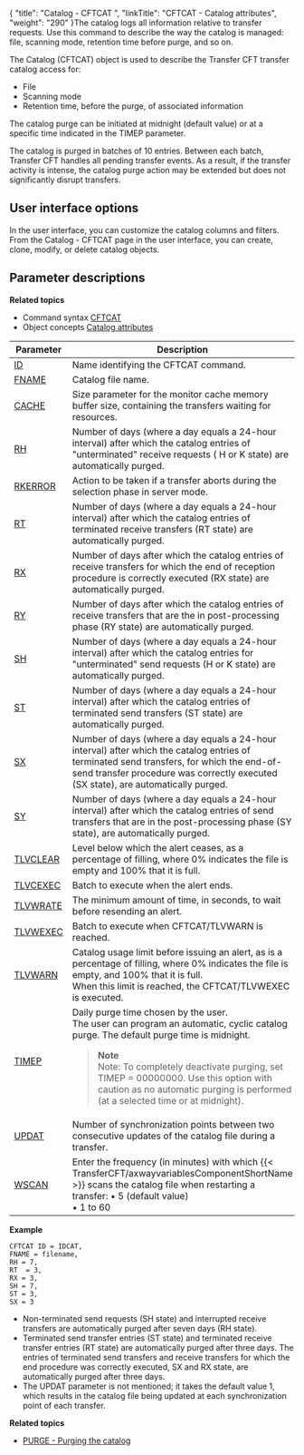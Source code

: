 {
    "title": "Catalog - CFTCAT ",
    "linkTitle": "CFTCAT - Catalog attributes",
    "weight": "290"
}The catalog logs all information relative to transfer requests. Use this command to describe the way the catalog is
managed: file, scanning mode, retention time before purge, and so on.

<span id="About_the_CFTCAT_Command"></span>The Catalog (CFTCAT) object is used to describe
the Transfer CFT transfer catalog access for:

- File
- Scanning mode
- Retention time,
    before the purge, of associated information

The catalog purge can be initiated at midnight (default value) or at
a specific time indicated in the TIMEP parameter.

The catalog is purged in batches of 10 entries. Between each batch, Transfer CFT handles all pending transfer events. As a result, if the transfer
activity is intense, the catalog purge action may be extended but does
not significantly disrupt transfers.

User interface options
----------------------

In the user interface, you can customize the catalog columns and filters. From the Catalog - CFTCAT page in the user interface, you can create, clone, modify, or delete catalog objects.

Parameter descriptions
----------------------

****Related
topics****

- Command syntax
    [CFTCAT](../../../command_summary#CFTCAT)
- Object concepts
    [Catalog attributes](../../../../admin_intro/admin_config_commands/catalog_parameter_concepts)


| Parameter  | Description  |
| --- | --- |
| <a href="../../../command_summary/parameter_intro/id">ID</a>  | Name identifying the CFTCAT command. |
| <a href="../../../command_summary/parameter_intro/fname">FNAME</a> | Catalog file name. |
| <a href="../../../command_summary/parameter_intro/cache">CACHE</a>  | Size parameter for the monitor cache memory buffer size, containing the transfers waiting for resources. |
| <a href="../../../command_summary/parameter_intro/rh">RH</a> | Number of days (where a day equals a 24-hour interval) after which the catalog entries of &quot;unterminated&quot; receive requests ( H or K state) are automatically purged. |
| <a href="../../../command_summary/parameter_intro/rkerror">RKERROR</a> | Action to be taken if a transfer aborts during the selection phase in server mode. |
| <a href="../../../command_summary/parameter_intro/rt">RT</a>  | Number of days (where a day equals a 24-hour interval) after which the catalog entries of terminated receive transfers (RT state) are automatically purged. |
| <a href="../../../command_summary/parameter_intro/rx">RX</a>  | Number of days after which the catalog entries of receive transfers for which the end of reception procedure is correctly executed (RX state) are automatically purged. |
| <a href="">RY</a>  | Number of days after which the catalog entries of receive transfers that are the in post-processing phase (RY state) are automatically purged.  |
| <a href="../../../command_summary/parameter_intro/sh">SH</a>  | Number of days (where a day equals a 24-hour interval) after which the catalog entries for &quot;unterminated&quot; send requests (H or K state) are automatically purged. |
| <a href="../../../command_summary/parameter_intro/st">ST</a>  | Number of days (where a day equals a 24-hour interval) after which the catalog entries of terminated send transfers (ST state) are automatically purged. |
| <a href="../../../command_summary/parameter_intro/sx">SX</a> | Number of days (where a day equals a 24-hour interval) after which the catalog entries of terminated send transfers, for which the end-of-send transfer procedure was correctly executed (SX state), are automatically purged. |
| <a href="">SY</a>  | Number of days (where a day equals a 24-hour interval) after which the catalog entries of send transfers that are in the post-processing phase (SY state), are automatically purged.  |
| <a href="../../../command_summary/parameter_intro/tlvclear">TLVCLEAR</a> | Level below which the alert ceases, as a percentage of filling, where 0% indicates the file is empty and 100% that it is full. |
| <a href="../../../command_summary/parameter_intro/tlvcexec">TLVCEXEC</a> | Batch to execute when the alert ends. |
| <a href="../../../command_summary/parameter_intro/tlvwrate">TLVWRATE</a> | The minimum amount of time, in seconds, to wait before resending an alert. |
| <a href="../../../command_summary/parameter_intro/tlvwexec">TLVWEXEC</a> | Batch to execute when CFTCAT/TLVWARN is reached. |
| <a href="../../../command_summary/parameter_intro/tlvwarn">TLVWARN</a> | Catalog usage limit before issuing an alert, as is a percentage of filling, where 0% indicates the file is empty, and 100% that it is full.<br/> When this limit is reached, the CFTCAT/TLVWEXEC is executed. |
| <a href="../../../command_summary/parameter_intro/timep">TIMEP</a>  | Daily purge time chosen by the user.<br/> The user can program an automatic, cyclic catalog purge. The default purge time is midnight.<br/> <blockquote> **Note**<br/> Note: To completely deactivate purging, set TIMEP = 00000000. Use this option with caution as no automatic purging is performed (at a selected time or at midnight).<br/> </blockquote>  |
| <a href="../../../command_summary/parameter_intro/updat">UPDAT</a>  | Number of synchronization points between two consecutive updates of the catalog file during a transfer. |
| <a href="../../../command_summary/parameter_intro/wscan">WSCAN</a>  | Enter the frequency (in minutes) with which {{< TransferCFT/axwayvariablesComponentShortName  >}} scans the catalog file when restarting a transfer: • 5 (default value)<br/> • 1 to 60 |


****Example****

```
CFTCAT ID = IDCAT,
FNAME = filename,
RH = 7,
RT  = 3,
RX = 3,
SH = 7,
ST = 3,
SX = 3
```

- Non-terminated send requests (SH state) and interrupted receive
    transfers are automatically purged after seven days (RH state).
- Terminated send transfer entries (ST state) and terminated receive
    transfer entries (RT state) are automatically purged after three days.
    The entries of terminated send transfers and receive transfers for which
    the end procedure was correctly executed, SX and RX state, are automatically
    purged after three days.
- The UPDAT parameter is not mentioned; it takes the default value
    1, which results in the catalog file being updated at each synchronization
    point of each transfer.

****Related topics****

- [PURGE - Purging the catalog](../../../../admin_intro/admin_commands_intro/purge_catalog)
